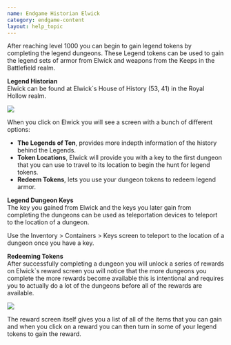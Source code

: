 ```yaml
---
name: Endgame Historian Elwick
category: endgame-content
layout: help_topic
---
```

After reaching level 1000 you can begin to gain legend tokens by completing the legend dungeons. These Legend tokens can be used to gain the legend sets of armor from Elwick and weapons from the Keeps in the Battlefield realm.

**Legend Historian**  
Elwick can be found at Elwick\`s House of History (53, 41) in the Royal Hollow realm.

[![](https://lohcdn.com/images/t_elwickscreen1.jpg)](https://lohcdn.com/images/elwickscreen1.jpg)

When you click on Elwick you will see a screen with a bunch of different options:

*   **The Legends of Ten**, provides more indepth information of the history behind the Legends.
*   **Token Locations**, Elwick will provide you with a key to the first dungeon that you can use to travel to its location to begin the hunt for legend tokens.
*   **Redeem Tokens**, lets you use your dungeon tokens to redeem legend armor.

**Legend Dungeon Keys**  
The key you gained from Elwick and the keys you later gain from completing the dungeons can be used as teleportation devices to teleport to the location of a dungeon.

Use the Inventory > Containers > Keys screen to teleport to the location of a dungeon once you have a key.

**Redeeming Tokens**  
After successfully completing a dungeon you will unlock a series of rewards on Elwick\`s reward screen you will notice that the more dungeons you complete the more rewards become available this is intentional and requires you to actually do a lot of the dungeons before all of the rewards are available.

[![](https://lohcdn.com/images/t_elwickscreen2.jpg)](https://lohcdn.com/images/elwickscreen2.jpg)

The reward screen itself gives you a list of all of the items that you can gain and when you click on a reward you can then turn in some of your legend tokens to gain the reward.